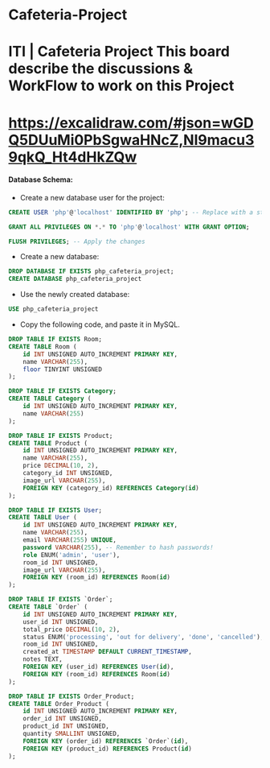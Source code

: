 # Cafeteria-Project
ITI | Cafeteria Project
This board describe the discussions & WorkFlow to work on this Project
=================================================================================
https://excalidraw.com/#json=wGDQ5DUuMi0PbSgwaHNcZ,Nl9macu39qkQ_Ht4dHkZQw
=================================================================================
#### Database Schema:
+ Create a new database user for the project:
```sql
CREATE USER 'php'@'localhost' IDENTIFIED BY 'php'; -- Replace with a strong password

GRANT ALL PRIVILEGES ON *.* TO 'php'@'localhost' WITH GRANT OPTION;

FLUSH PRIVILEGES; -- Apply the changes
```
+ Create a new database:
```sql
DROP DATABASE IF EXISTS php_cafeteria_project; 
CREATE DATABASE php_cafeteria_project
```
+ Use the newly created database:
```sql
USE php_cafeteria_project
```
+ Copy the following code, and paste it in MySQL.
```sql
DROP TABLE IF EXISTS Room;
CREATE TABLE Room (
    id INT UNSIGNED AUTO_INCREMENT PRIMARY KEY,
    name VARCHAR(255),
    floor TINYINT UNSIGNED
);

DROP TABLE IF EXISTS Category;
CREATE TABLE Category (
    id INT UNSIGNED AUTO_INCREMENT PRIMARY KEY,
    name VARCHAR(255)
);

DROP TABLE IF EXISTS Product;
CREATE TABLE Product (
    id INT UNSIGNED AUTO_INCREMENT PRIMARY KEY,
    name VARCHAR(255),
    price DECIMAL(10, 2),
    category_id INT UNSIGNED,
    image_url VARCHAR(255),
    FOREIGN KEY (category_id) REFERENCES Category(id)
);

DROP TABLE IF EXISTS User;
CREATE TABLE User (
    id INT UNSIGNED AUTO_INCREMENT PRIMARY KEY,
    name VARCHAR(255),
    email VARCHAR(255) UNIQUE,
    password VARCHAR(255), -- Remember to hash passwords!
    role ENUM('admin', 'user'),
    room_id INT UNSIGNED,
    image_url VARCHAR(255),
    FOREIGN KEY (room_id) REFERENCES Room(id)
);

DROP TABLE IF EXISTS `Order`;
CREATE TABLE `Order` (
    id INT UNSIGNED AUTO_INCREMENT PRIMARY KEY,
    user_id INT UNSIGNED,
    total_price DECIMAL(10, 2),
    status ENUM('processing', 'out for delivery', 'done', 'cancelled'),
    room_id INT UNSIGNED,
    created_at TIMESTAMP DEFAULT CURRENT_TIMESTAMP,
    notes TEXT,
    FOREIGN KEY (user_id) REFERENCES User(id),
    FOREIGN KEY (room_id) REFERENCES Room(id)
);

DROP TABLE IF EXISTS Order_Product;
CREATE TABLE Order_Product (
    id INT UNSIGNED AUTO_INCREMENT PRIMARY KEY,
    order_id INT UNSIGNED,
    product_id INT UNSIGNED,
    quantity SMALLINT UNSIGNED,
    FOREIGN KEY (order_id) REFERENCES `Order`(id),
    FOREIGN KEY (product_id) REFERENCES Product(id)
);
```
